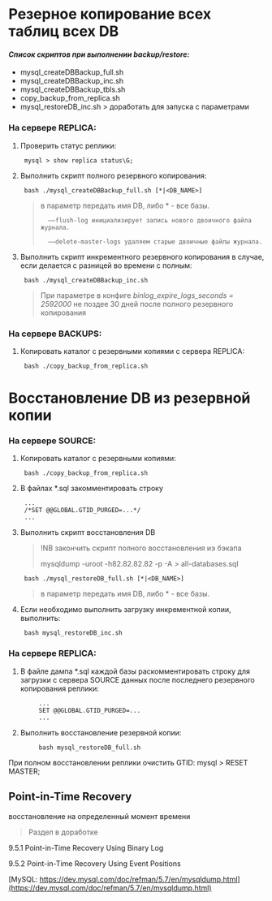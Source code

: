 # Резерное копирование всех таблиц всех DB
#### *Список скриптов при выполнении backup/restore:*
- mysql_createDBBackup_full.sh 
- mysql_createDBBackup_inc.sh
- mysql_createDBBackup_tbls.sh
- copy_backup_from_replica.sh
- mysql_restoreDB_inc.sh > доработать для запуска с параметрами

### На сервере REPLICA:
1. Проверить статус реплики:

		mysql > show replica status\G;

2. Выполнить скрипт полного резервного копирования: 

        bash ./mysql_createDBBackup_full.sh [*|<DB_NAME>]
	>	в параметр передать имя DB, либо * - все базы.
	>
	> 	 	––flush-log инициализирует запись нового двоичного файла журнала.	
	>
	>    	––delete-master-logs удаляем старые двоичные файлы журнала.

3. Выполнить скрипт инкрементного резервного копирования в случае, если делается c разницей во времени с полным:

      	bash ./mysql_createDBBackup_inc.sh

	> При параметре в конфиге *binlog_expire_logs_seconds = 2592000* не поздее 30 дней после полного резервного копирования

### На сервере BACKUPS:

1. Копировать каталог с резервными копиями с сервера REPLICA:

		bash ./copy_backup_from_replica.sh

# Восстановление DB из резервной копии
### На сервере SOURCE:

1. Копировать каталог с резервными копиями:
		
		bash ./copy_backup_from_replica.sh

2. В файлах *.sql закомментировать строку 

		...
		/*SET @@GLOBAL.GTID_PURGED=...*/
		...

3. Выполнить скрипт восстановления DB

	> !NB закончить скрипт полного восстановления иэ бэкапа
	>
	> mysqldump -uroot -h82.82.82.82 -p -A > all-databases.sql
		
		bash ./mysql_restoreDB_full.sh [*|<DB_NAME>]

	>	в параметр передать имя DB, либо * - все базы.
	>
		
4. Если необходимо выполнить загрузку инкрементной копии, выполнить:

		bash mysql_restoreDB_inc.sh

### На сервере REPLICA:

1. В файле дампа *.sql каждой базы раскомментировать строку для загрузки с сервера SOURCE данных после последнего резервного копирования реплики:

			...
			SET @@GLOBAL.GTID_PURGED=...
			...

2. Выполнить восстановление резервной копии:
		
			bash mysql_restoreDB_full.sh


При полном восстановлении реплики очистить GTID:
		mysql > RESET MASTER;



## Point-in-Time Recovery 

восстановление на определенный момент времени

> Раздел в доработке


9.5.1 Point-in-Time Recovery Using Binary Log

9.5.2 Point-in-Time Recovery Using Event Positions

[MySQL: https://dev.mysql.com/doc/refman/5.7/en/mysqldump.html](https://dev.mysql.com/doc/refman/5.7/en/mysqldump.html)
